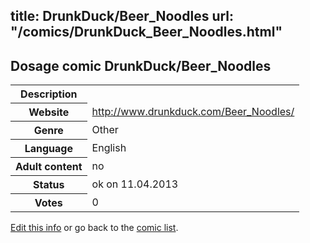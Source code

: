title: DrunkDuck/Beer_Noodles
url: "/comics/DrunkDuck_Beer_Noodles.html"
---
Dosage comic DrunkDuck/Beer_Noodles
-----------------------------------------

<table class="comicinfo">
<tr>
<th>Description</th><td></td>
</tr>
<tr>
<th>Website</th><td><a href="http://www.drunkduck.com/Beer_Noodles/">http://www.drunkduck.com/Beer_Noodles/</a></td>
</tr>
<tr>
<th>Genre</th><td>Other</td>
</tr>
<tr>
<th>Language</th><td>English</td>
</tr>
<tr>
<th>Adult content</th><td>no</td>
</tr>
<tr>
<th>Status</th><td>ok on 11.04.2013</td>
</tr>
<tr>
<th>Votes</th><td>0</div></td>
</tr>
</table>

[Edit this info](/comics/DrunkDuck_Beer_Noodles_edit.html) or go back to the [comic list](../comic-index.html).
